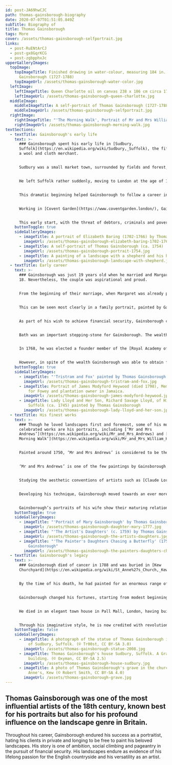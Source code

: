 ```yaml
---
id: post-JA69hwCJC
path: thomas-gainsborough-biography
date: 2020-07-07T01:51:05.849Z
subTitle: Biography of
title: Thomas Gainsborough
tags: More
cover: /assets/thomas-gainsborough-selfportrait.jpg
links:
  - post-RuENtArCJ
  - post-gx8GqrKCG
  - post-zgbpphxJc
upperGalleryImages:
  topImage:
    topImageTitle: Finished drawing in water-colour, measuring 184 in. x 24) by
      Gainsborough (1727-1788)
    topImageUrl: /assets/thomas-gainsborough-water-color.jpg
  leftImage:
    leftImageTitle: Queen Charlotte oil on canvas 238 x 186 cm circa 1781
    leftImageUrl: /assets/thomas-gainsborough-queen-charlotte.jpg
  middleImage:
    middleImageTitle: A self-portrait of Thomas Gainsborough (1727-1788)
    middleImageUrl: /assets/thomas-gainsborough-selfportrait.jpg
  rightImage:
    rightImageTitle: "'The Morning Walk', Portrait of Mr and Mrs William Hallett (1785)"
    rightImageUrl: /assets/thomas-gainsborough-morning-walk.jpg
textSections:
  - textTitle: Gainsborough's early life
    text: >-
      ### Gainsborough spent his early life in [Sudbury,
      Suffolk](https://en.wikipedia.org/wiki/Sudbury,_Suffolk), the fifth son of
      a wool and cloth merchant.


      Sudbury was a small market town, surrounded by fields and forest, as well as ancient water meadows. These rural beginnings gave Gainsborough plenty of natural subjects to study and remained central to his inspiration even after he had left home. This was where he first captured the picturesque landscapes of England’s countryside and gained his early introduction into [naturalism](https://www.theartstory.org/movement/naturalism/).


      He left Suffolk rather suddenly, moving to London at the age of 13. Recent research has revealed that when he was just 11 there was a double murder in his family. Gainsborough’s uncle and cousin, both of whom were also called Thomas, were killed within six months of one another, most likely by criminals associated with a man they were pursuing for debts.


      This dramatic beginning helped Gainsborough to follow a career in painting, funded by the inheritance left to him by his uncle. Just months before he was attacked, his uncle changed his will to include Gainsborough, with a view to giving him a good start in life. As a result, young Thomas came into £40 through his inheritance and was able to afford to go to London. It has been suggested that his move to London was partly motivated by fears that his father and family might also be in danger.


      Working in [Covent Garden](https://www.coventgarden.london/), Gainsborough became apprenticed to a silversmith, whilst training as an artist with [Hubert Gravelot](https://en.wikipedia.org/wiki/Hubert-Fran%C3%A7ois_Gravelot). Gravelot was a French artist and engraver, prominent in the London art scene. In the madness of the London metropolis, Gainsborough sought out artworks to serve as his inspiration in place of the natural spaces he had treasured in Suffolk. He visited private collections and auction previews, as well as studying engravings of landscapes. Meanwhile, Gravelot introduced Gainsborough to the [French Rococo style](https://en.wikipedia.org/wiki/Rococo), also known as Late Baroque, which had an influence on his later works.


      This early start, with the threat of debtors, criminals and poverty, endowed Gainsborough with a determination to better himself. He promptly married Margaret Burr in 1746, the illegitimate daughter of the third Duke of Beaufort, providing him with a guaranteed income received annually from her father, and set to work achieving his aims.
    buttonToggle: true
    sideGalleryImages:
      - imageTitle: A portrait of Elizabeth Baring (1702-1766) by Thomas Gainsborough
        imageUrl: /assets/thomas-gainsborough-elizabeth-baring-1702-1766.jpg
      - imageTitle: A self-portrait of Thomas Gainsborough (ca. 1754)
        imageUrl: /assets/thomas-gainsborough-portrait-1754.jpg
      - imageTitle: A painting of a landscape with a shepherd and his herd (ca. 1784)
        imageUrl: /assets/thomas-gainsborough-landscape-with-shepherd.jpg
  - textTitle: Early career
    text: >-
      ### Gainsborough was just 19 years old when he married and Margaret just
      18. Nevertheless, the couple was aspirational and proud.


      From the beginning of their marriage, when Margaret was already pregnant, the two constructed a higher social status for themselves. Margaret believed that her birthright made her a member of the upper classes and Gainsborough added to this facade, making himself into the image of a gentleman.


      This can be seen most clearly in a family portrait, painted by Gainsborough in approximately 1748, when he was around 20 years old. The work shows the family well-dressed and posing in a sylvan landscape, the picture of wealth and good-breeding, thereby cementing their claim of belonging to the gentry.


      As part of his wish to achieve financial security, Gainsborough chose to paint portraits over landscapes, though he much preferred the latter. At this time, portraiture was the easiest way to gain wealth, servicing the elite who had the money to pay for artworks. He quickly gained a modest reputation and made enough of a living to support his family, which now included his daughters Mary and Margaret, both in 1748 and 1752. The family moved to [Ipswich](https://en.wikipedia.org/wiki/Ipswich) and then to [Bath](https://en.wikipedia.org/wiki/Bath,_Somerset) in 1759.


      Bath was an important stepping-stone for Gainsborough. The wealthy spa town in the South West England was a hub for rich, fashionable people and Gainsborough capitalised on this new market. It was an ideal setting for Gainsborough’s improvisational, impressionistic style that painted his sitters in a sympathetic and stylish fashion. He always depicted his subjects in contemporary clothing and made use of his sister’s skills as a milliner, living next door to him in Bath.


      In 1768, he was elected a founder member of the [Royal Academy of Arts](https://en.wikipedia.org/wiki/Royal_Academy_of_Arts), a sign of his ascension in the art world. In 1774 he moved to London. This transition was indicative of his rise in importance and secured his fame and fortune for the rest of his life.


      However, in spite of the wealth Gainsborough was able to obtain for his family, there is evidence to suggest he never lost the memories of his childhood. He arranged for his daughters to have drawing lessons, not as a lady’s pastime but as a practical move should they ever need to earn a living for themselves. He did not want them to be like the shallow and dependent women of the upper classes; he thought it was important for them to know how to survive if they needed to. It is perhaps this mindset that meant Gainsborough never pursued his love of landscape painting wholeheartedly, instead choosing portraiture as a way of ensuring he was never poor again.
    buttonToggle: true
    sideGalleryImages:
      - imageTitle: "'Tristram and Fox' painted by Thomas Gainsborough (ca. 1775)"
        imageUrl: /assets/thomas-gainsborough-tristram-and-fox.jpg
      - imageTitle: Portrait of James Modyford Heywood (died 1798), Member of Parliament
          for Fowey and plantation owner in Jamaica.
        imageUrl: /assets/thomas-gainsborough-james-modyford-heywood.jpg
      - imageTitle: Lady Lloyd and Her Son, Richard Savage Lloyd, of Hintlesham Hall,
          Suffolk (ca. 1745) painted by Thomas Gainsborough
        imageUrl: /assets/thomas-gainsborough-lady-lloyd-and-her-son.jpg
  - textTitle: His finest works
    text: >-
      ### Though he loved landscapes first and foremost, some of his most
      celebrated works are his portraits, including [‘Mr and Mrs
      Andrews’](https://en.wikipedia.org/wiki/Mr_and_Mrs_Andrews) and [‘The
      Morning Walk’](https://en.wikipedia.org/wiki/Mr_and_Mrs_William_Hallett).


      Painted around 1750, ‘Mr and Mrs Andrews’ is considered to be the masterpiece of Gainsborough’s early career. The portrait depicts a landowning couple, set against the backdrop of their Essex estate. It combines their portraits with an equally beautiful image of the countryside around the [River Stour](https://en.wikipedia.org/wiki/River_Stour,_Kent). This portrait shows Gainsborough’s deftness when it came to natural subjects and his interest in the landscape genre. At the same time, it is an example of his sensitivity in painting changing weather patterns, unusual in paintings at this time, echoing the stormy skies of Dutch 17th century landscape painting.


      ‘Mr and Mrs Andrews’ is one of the few paintings by Gainsborough that accurately represents a real place, which he took care to replicate. In most of his other landscapes, Gainsborough preferred to play with the imaginary and the real. He drew on his fondness for the British landscape but combined that distinctive setting with the styles of the old masters.


      Studying the aesthetic conventions of artists such as [Claude Lorrain](https://en.wikipedia.org/wiki/Claude_Lorrain) and [Jacob van Ruisdael](https://en.wikipedia.org/wiki/Jacob_van_Ruisdael), Gainsborough borrowed from their work to create his own peculiarly English landscapes. This is demonstrated in some of his most famous works such as [‘The Watering Place’](https://www.nationalgallery.org.uk/paintings/thomas-gainsborough-the-watering-place), painted when he was in London. ‘The Watering Place’ draws inspiration from the painting of the same name by Rubens but with the calmness of the work of Lorrain. It received considerable praise when it was exhibited at the Royal Academy exhibition in 1777.


      Developing his technique, Gainsborough moved towards an ever more fluid style later in his career, using flowing brushwork and thinned paints to capture light. He had a habit of painting the faces of his sitters in under an hour, giving many of his works a feeling of naturalness and immediacy. This can be seen in his [‘Portrait of Margaret Gainsborough’](https://courtauld.ac.uk/gallery/collection/18th-century/thomas-gainsborough-portrait-of-margaret-gainsborough) from 1778 to mark his wife’s 50th birthday.


      Gainsborough’s portraits of his wife show their maturing relationship over the years, as well as their intimacy. Gainsborough also frequently sketched and painted his daughters. These works have a sense of closeness and realism that is not replicated in his other works of children. They are likely to have been painted from life. [‘The Painter’s Daughters Chasing a Butterfly’](https://www.nationalgallery.org.uk/paintings/thomas-gainsborough-the-painters-daughters-chasing-a-butterfly) and [‘The Painter's Daughters with a Cat’](https://www.nationalgallery.org.uk/paintings/thomas-gainsborough-the-painters-daughters-with-a-cat) are part of six double portraits he made of Mary and Margaret between 1756 and 1770. These paintings express the charm and innocence of the girls, as well as their privileged life growing up with financial security. Gainsborough’s paintings of his daughters are the most tender and observant of all his portraits, which make them some of his most popular.
    buttonToggle: true
    sideGalleryImages:
      - imageTitle: "'Portrait of Mary Gainsborough' by Thomas Gainsborough in 1777"
        imageUrl: /assets/thomas-gainsborough-daughter-mary-1777.jpg
      - imageTitle: "'The Artist's Daughters' (c. 1759) by Thomas Gainsborough"
        imageUrl: /assets/thomas-gainsborough-the-artists-daughters.jpg
      - imageTitle: "'The Painter's Daughters Chasing a Butterfly' (1756) by Thomas
          Gainsborough"
        imageUrl: /assets/thomas-gainsborough-the-painters-daughters-chasing-butterfly.jpg
  - textTitle: Gainsborough's legacy
    text: >-
      ### Gainsborough died of cancer in 1788 and was buried in [Kew
      Churchyard](https://en.wikipedia.org/wiki/St_Anne%27s_Church,_Kew).


      By the time of his death, he had painted for an enormous range of prominent figures in the English gentry, including the King and Queen in 1781. He became a favourite of the royal family and was one of the most famous portraitists of his time.


      Gainsborough changed his fortunes, starting from modest beginnings to become one of Britain’s best-known artists during his life.


      He died in an elegant town house in Pall Mall, London, having built a career from portraiture but remaining ever faithful to his love of landscape painting.


      Through his imaginative style, he is now credited with revolutionising the landscape painting genre in Britain, paving the way for later artists who would bring the genre firmly into the spotlight.
    buttonToggle: false
    sideGalleryImages:
      - imageTitle: A photograph of the statue of Thomas Gainsborough in the town centre
          of Sudbury, Suffolk. (© Tr00st, CC BY-SA 3.0)
        imageUrl: /assets/thomas-gainsborough-statue-2008.jpg
      - imageTitle: Thomas Gainsborough's house Sudbury, Suffolk. A Grade I listed
          building. (© Oxyman, CC BY-SA 2.5)
        imageUrl: /assets/thomas-gainsborough-house-sudbury.jpg
      - imageTitle: A photo of Thomas Gainsborough's grave in the churchyard of St
          Anne's, Kew (© Robert Smith, CC BY-SA 4.0)
        imageUrl: /assets/thomas-gainsborough-grave.jpg
---
```

## Thomas Gainsborough was one of the most influential artists of the 18th century, known best for his portraits but also for his profound influence on the landscape genre in Britain.

Throughout his career, Gainsborough endured his success as a portraitist, hating his clients in private and longing to be free to paint his beloved landscapes. His story is one of ambition, social climbing and pageantry in the pursuit of financial security. His landscapes endure as evidence of his lifelong passion for the English countryside and his versatility as an artist.
